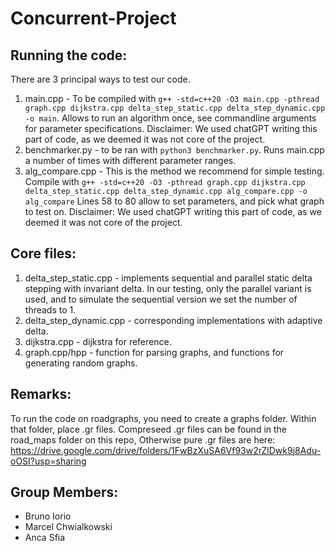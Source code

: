 # Concurrent-Project
## Running the code:
There are 3 principal ways to test our code. 
1. main.cpp - To be compiled with ```g++ -std=c++20 -O3 main.cpp -pthread graph.cpp dijkstra.cpp delta_step_static.cpp delta_step_dynamic.cpp -o main```. Allows to run an algorithm once, see commandline arguments for parameter specifications. Disclaimer: We used chatGPT writing this part of code, as we deemed it was not core of the project. 
2. benchmarker.py - to be ran with ```python3 benchmarker.py```. Runs main.cpp a number of times with different parameter ranges.
3. alg_compare.cpp - This is the method we recommend for simple testing. Compile with ```g++ -std=c++20 -O3 -pthread graph.cpp dijkstra.cpp delta_step_static.cpp delta_step_dynamic.cpp alg_compare.cpp -o alg_compare``` Lines 58 to 80 allow to set parameters, and pick what graph to test on. Disclaimer: We used chatGPT writing this part of code, as we deemed it was not core of the project.
## Core files:
1. delta_step_static.cpp - implements sequential and parallel static delta stepping with invariant delta. In our testing, only the parallel variant is used, and to simulate the sequential version we set the number of threads to 1.
2. delta_step_dynamic.cpp - corresponding implementations with adaptive delta.
3. dijkstra.cpp - dijkstra for reference.
4. graph.cpp/hpp - function for parsing graphs, and functions for generating random graphs.
## Remarks:
To run the code on roadgraphs, you need to create a graphs folder. Within that folder, place .gr files. Compreseed .gr files can be found in the road_maps folder on this repo, Otherwise pure .gr files are here: https://drive.google.com/drive/folders/1FwBzXuSA6Vf93w2rZlDwk9j8Adu-oOSI?usp=sharing

## Group Members:
- Bruno Iorio
- Marcel Chwialkowski
- Anca Sfia


